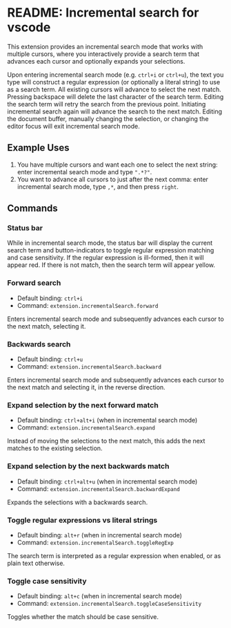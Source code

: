# README: Incremental search for vscode

This extension provides an incremental search mode that works with multiple cursors, where you interactively provide a search term that advances each cursor and optionally expands your selections.

Upon entering incremental search mode (e.g. `ctrl+i` or `ctrl+u`), the text you type will construct a regular expression (or optionally a literal string) to use as a search term. All existing cursors will advance to select the next match. Pressing backspace will delete the last character of the search term. Editing the search term will retry the search from the previous point. Initiating incremental search again will advance the search to the next match. Editing the document buffer, manually changing the selection, or changing the editor focus will exit incremental search mode.

## Example Uses

1. You have multiple cursors and want each one to select the next string: enter incremental search mode and type `".*?"`.
2. You want to advance all cursors to just after the next comma: enter incremental search mode, type `,*`, and then press `right`.

## Commands

### Status bar
While in incremental search mode, the status bar will display the current search term and button-indicators to toggle regular expression matching and case sensitivity. If the regular expression is ill-formed, then it will appear red. If there is not match, then the search term will appear yellow.

### Forward search
- Default binding: `ctrl+i`
- Command: `extension.incrementalSearch.forward`

Enters incremental search mode and subsequently advances each cursor to the next match, selecting it.

### Backwards search
- Default binding: `ctrl+u`
- Command: `extension.incrementalSearch.backward`

Enters incremental search mode and subsequently advances each cursor to the next match and selecting it, in the reverse direction.

### Expand selection by the next forward match
- Default binding: `ctrl+alt+i` (when in incremental search mode)
- Command: `extension.incrementalSearch.expand`

Instead of moving the selections to the next match, this adds the next matches to the existing selection.

### Expand selection by the next backwards match
- Default binding: `ctrl+alt+u` (when in incremental search mode)
- Command: `extension.incrementalSearch.backwardExpand`

Expands the selections with a backwards search.

### Toggle regular expressions vs literal strings
- Default binding: `alt+r` (when in incremental search mode)
- Command: `extension.incrementalSearch.toggleRegExp`

The search term is interpreted as a regular expression when enabled, or as plain text otherwise.

### Toggle case sensitivity
- Default binding: `alt+c` (when in incremental search mode)
- Command: `extension.incrementalSearch.toggleCaseSensitivity`

Toggles whether the match should be case sensitive.